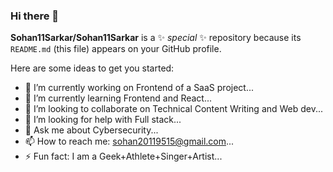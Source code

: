 ### Hi there 👋


**Sohan11Sarkar/Sohan11Sarkar** is a ✨ _special_ ✨ repository because its `README.md` (this file) appears on your GitHub profile.

Here are some ideas to get you started:

- 🔭 I’m currently working on Frontend of a SaaS project...
- 🌱 I’m currently learning Frontend and React...
- 👯 I’m looking to collaborate on Technical Content Writing and Web dev...
- 🤔 I’m looking for help with Full stack...
- 💬 Ask me about Cybersecurity...
- 📫 How to reach me: sohan20119515@gmail.com...
- ⚡ Fun fact: I am a Geek+Athlete+Singer+Artist...

